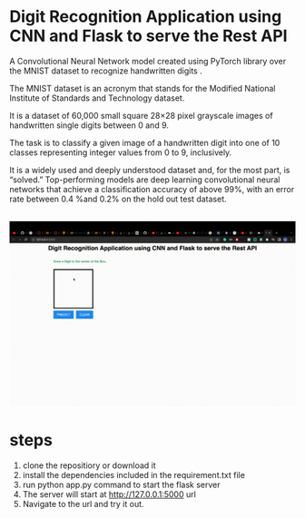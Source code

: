 # Digit Recognition Application using CNN and Flask to serve the Rest API
A Convolutional Neural Network model created using PyTorch library over the MNIST dataset to recognize handwritten digits . <br />


The MNIST dataset is an acronym that stands for the Modified National Institute of Standards and Technology dataset.

It is a dataset of 60,000 small square 28×28 pixel grayscale images of handwritten single digits between 0 and 9.

The task is to classify a given image of a handwritten digit into one of 10 classes representing integer values from 0 to 9, inclusively.

It is a widely used and deeply understood dataset and, for the most part, is “solved.” Top-performing models are deep learning convolutional neural networks that achieve a classification accuracy of above 99%, with an error rate between 0.4 %and 0.2% on the hold out test dataset. <br />
<br />


![](video.gif)

# steps
1. clone the repositiory or download it
2. install the dependencies included in the requirement.txt file
3. run python app.py command to start the flask server
4. The server will start at http://127.0.0.1:5000 url
5. Navigate to the url and try it out.
